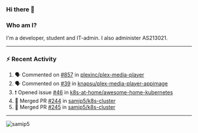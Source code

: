### Hi there 👋

### Who am I?
I'm a developer, student and IT-admin. I also administer AS213021.

---
### :zap: Recent Activity
<!--START_SECTION:activity-->
1. 🗣 Commented on [#857](https://github.com/plexinc/plex-media-player/issues/857) in [plexinc/plex-media-player](https://github.com/plexinc/plex-media-player)
2. 🗣 Commented on [#39](https://github.com/knapsu/plex-media-player-appimage/issues/39) in [knapsu/plex-media-player-appimage](https://github.com/knapsu/plex-media-player-appimage)
3. ❗️ Opened issue [#46](https://github.com/k8s-at-home/awesome-home-kubernetes/issues/46) in [k8s-at-home/awesome-home-kubernetes](https://github.com/k8s-at-home/awesome-home-kubernetes)
4. 🎉 Merged PR [#244](https://github.com/samip5/k8s-cluster/pull/244) in [samip5/k8s-cluster](https://github.com/samip5/k8s-cluster)
5. 🎉 Merged PR [#245](https://github.com/samip5/k8s-cluster/pull/245) in [samip5/k8s-cluster](https://github.com/samip5/k8s-cluster)
<!--END_SECTION:activity-->
---

<img align="center" src="https://github-readme-stats.vercel.app/api?username=samip5&show_icons=true" alt="samip5" />
